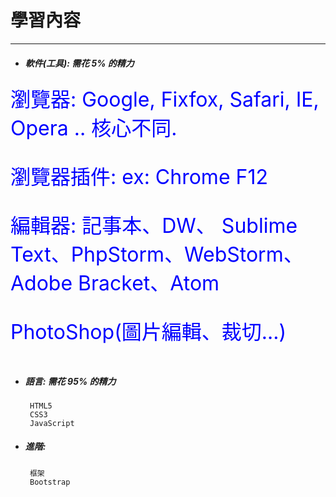 # 學習內容

---

* ##### 軟件\(工具\): 需花 5% 的精力

<font color="blue" size = "6px">
瀏覽器: Google, Fixfox, Safari, IE, Opera .. 核心不同.<br />

 瀏覽器插件: ex: Chrome F12<br />

 編輯器: 記事本、DW、 Sublime Text、PhpStorm、WebStorm、Adobe Bracket、Atom

 PhotoShop(圖片編輯、裁切...)
</font>
  ```
   
  ```

* ##### 語言: 需花 95% 的精力

  ```
   HTML5
   CSS3
   JavaScript
  ```

* ##### 進階:

  ```
   框架
   Bootstrap
  ```


